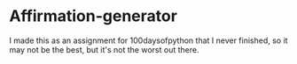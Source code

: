 # Affirmation-generator
I made this as an assignment for 100daysofpython that I never finished, so it may not be the best, but it's not the worst out there.


